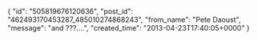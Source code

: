  {
   "id": "505819676120636",
   "post_id": "462493170453287_485010274868243",
   "from_name": "Pete Daoust",
   "message": "and ???....",
   "created_time": "2013-04-23T17:40:05+0000"
 }
